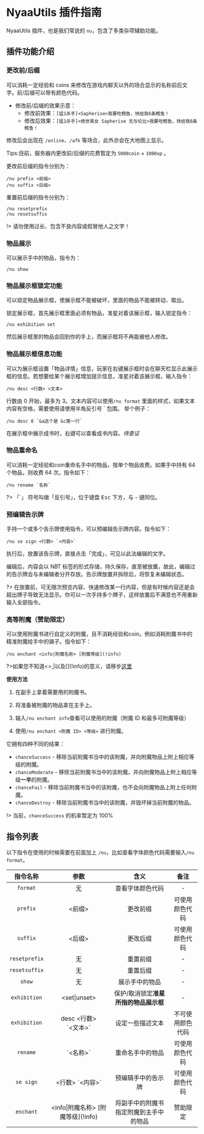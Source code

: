 # NyaaUtils 插件指南

NyaaUtils 插件，也是我们常说的 `nu`，包含了多类杂项辅助功能。

## 插件功能介绍

### 更改前/后缀

可以消耗一定经验和 coins 来修改在游戏内聊天以外的场合显示的名称前后文字。前/后缀可以带有颜色代码。

- 修改前/后缀的效果示意：
  - 修改前效果：`[猛1杀手]<Sapherise>我要吃鳕鱼，快给我6条鳕鱼！`
  - 修改后效果：`[猛1杀手]<绝世美女 Sapherise 无与伦比>我要吃鳕鱼，快给我6条鳕鱼！`

修改后会出现在 `/online`、`/afk` 等场合，此外亦会在大地图上显示。

Tips:目前，服务器内更改前/后缀的花费暂定为 `5000coin` + `1000xp` 。

更改前后缀的指令分别为：

```minecraft
/nu prefix <前缀>
/nu suffix <后缀>
```

重置前后缀的指令分别为：

```minecraft
/nu resetprefix
/nu resetsuffix
```

!> 请勿使用过长、包含不良内容或假冒他人之文字！

### 物品展示

可以展示手中的物品，指令为：

```minecraft
/nu show
```

### 物品展示框锁定功能

可以锁定物品展示框，使展示框不能被破坏，里面的物品不能被转动、取出。

锁定展示框，首先展示框里面必须有物品，准星对着该展示框，输入锁定指令：

```minecraft
/nu exhibition set
```

然后展示框里的物品会回到你的手上，而展示框将不再能被他人修改。

### 物品展示框信息功能

可以为展示框设置「物品详情」信息，玩家在右键展示框时会在聊天栏显示此展示框的信息。若想要给某个展示框增加提示信息，准星对着该展示框，输入指令：

```minecraft
/nu desc <行数> <文本>
```

行数由 0 开始，最多为 3。文本内容可以使用`/nu format` 里面的样式，如果文本内容有空格，需要使用请使用半角反引号 \` 包围。
举个例子：

```minecraft
/nu desc 0 `&a这个是 &c第一行`
```

在展示框中展示成书时，右键可以查看成书内容。*待查证*

### 物品重命名

可以消耗一定经验和coin重命名手中的物品，按单个物品收费。如果手中持有 64 个物品，则收费 64 次。指令如下：

```minecraft
/nu rename `名称`
```

?> 「\`」 符号叫做「反引号」，位于键盘 <kbd>Esc</kbd> 下方，与 `~` 键同位。

### 预编辑告示牌

手持一个或多个告示牌使用指令，可以预编辑告示牌内容。指令如下：

```minecraft
/nu se sign <行数> `<内容>`
```

执行后，放置该告示牌，直接点击「完成」，可见以此法编辑的文字。

编辑后，内容会以 NBT 标签的形式存储，持久保存，直至被放置，故此，编辑过的告示牌会与未编辑者分开存放。告示牌放置并拆除后，将恢复未编辑状态。

?> 在放置前，可无限次预览内容、快速修改某一行内容，但是有时候内容还是会超出牌子导致无法显示。你可以一次手持多个牌子，这样放置后不满意也不用重新输入全部指令。

### 高等附魔（赞助限定）

可以使用附魔书进行自定义的附魔，且不消耗经验和coin。例如消耗附魔书中的精准附魔给手中的镐子。指令如下：

```minecraft
/nu enchant <info|附魔名称> [附魔等级](!info)
```

?>如果您不知道\<\>,|以及\[\]\(!info\)的意义，请移步[这里](https://wiki.sotap.org/others/command-format)

**使用方法**

1. 在副手上拿着需要用的附魔书。

2. 将准备被附魔的物品拿在主手上。

3. 输入`/nu enchant info`查看可以使用的附魔（附魔 ID 和最多可附魔等级）

4. 使用`/nu enchant <附魔 ID> <等级>` 进行附魔。

它拥有四种不同的结果：

- `chanceSuccess` - 移除当前附魔书当中的该附魔，并向附魔物品上附上相应等级的附魔。
- `chanceModerate` - 移除当前附魔书当中的该附魔，并向附魔物品上附上相应等级**一半**的附魔。
- `chanceFail` - 移除当前附魔书当中的该附魔，也不会向附魔物品上附上任何附魔。
- `chanceDestroy` - 移除当前附魔书当中的该附魔，并毁坏掉当前附魔的物品。

!> 当前，`chanceSuccess` 的机率暂定为 100%

## 指令列表

以下指令在使用的时候需要在前面加上 `/nu`，比如查看字体颜色代码需要输入`/nu format`。

|指令名称|参数|含义| 备注 |
|:-:|:-:|:-:|:-:|
| `format` | 无 | 查看字体颜色代码 | - |
| `prefix` | <前缀> | 更改前缀 | 可使用颜色代码 |
| `suffix` | <后缀> | 更改后缀 | 可使用颜色代码 |
| `resetprefix` | 无 | 重置前缀 | - |
| `resetsuffix` | 无 | 重置后缀 | - |
| `show` | 无 | 展示手中的物品 | - |
| `exhibition` | <set\|unset> | 保护/取消锁定**准星所指的物品展示框** | - |
| `exhibition` | desc <行数><br> \`<文本>\` | 设定一些描述文本 | 不可使用颜色代码 |
| `rename` | \`<名称>\` | 重命名手中的物品 | 可使用颜色代码 |
| `se sign` | <行数> \`<内容>\` | 预编辑手中的告示牌 | 可使用颜色代码 |
| `enchant` | <info\|附魔名称> \[附魔等级](!info) | 将副手中的附魔书指定附魔到主手中的物品 | 赞助限定 |
